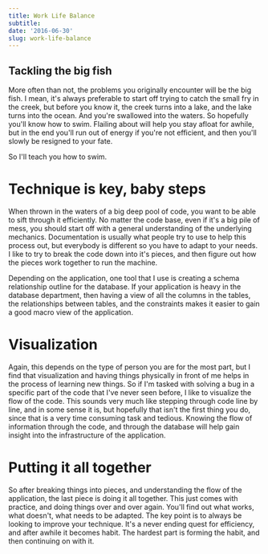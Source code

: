```yaml
---
title: Work Life Balance
subtitle: 
date: '2016-06-30'
slug: work-life-balance
---
```


## Tackling the big fish

More often than not, the problems you originally encounter will be the big
fish. I mean, it's always preferable to start off trying to catch the small
fry in the creek, but before you know it, the creek turns into a lake, and the
lake turns into the ocean. And you're swallowed into the waters. So hopefully
you'll know how to swim. Flailing about will help you stay afloat for awhile,
but in the end you'll run out of energy if you're not efficient, and then
you'll slowly be resigned to your fate.

So I'll teach you how to swim.

# Technique is key, baby steps

When thrown in the waters of a big deep pool of code, you want to be able to
sift through it efficiently. No matter the code base, even if it's a big pile
of mess, you should start off with a general understanding of the underlying
mechanics. Documentation is usually what people try to use to help this
process out, but everybody is different so you have to adapt to your needs. I
like to try to break the code down into it's pieces, and then figure out how
the pieces work together to run the machine.

Depending on the application, one tool that I use is creating a schema
relationship outline for the database. If your application is heavy in the
database department, then having a view of all the columns in the tables, the
relationships between tables, and the constraints makes it easier to gain a
good macro view of the application.

# Visualization

Again, this depends on the type of person you are for the most part, but I
find that visualization and having things physically in front of me helps in
the process of learning new things. So if I'm tasked with solving a bug in a
specific part of the code that I've never seen before, I like to visualize the
flow of the code. This sounds very much like stepping through code line by
line, and in some sense it is, but hopefully that isn't the first thing you
do, since that is a very time consuming task and tedious. Knowing the flow of
information through the code, and through the database will help gain insight
into the infrastructure of the application.

# Putting it all together

So after breaking things into pieces, and understanding the flow of the
application, the last piece is doing it all together. This just comes with
practice, and doing things over and over again. You'll find out what works,
what doesn't, what needs to be adapted. The key point is to always be looking
to improve your technique. It's a never ending quest for efficiency, and after
awhile it becomes habit. The hardest part is forming the habit, and then
continuing on with it.